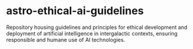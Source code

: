 # astro-ethical-ai-guidelines
Repository housing guidelines and principles for ethical development and deployment of artificial intelligence in intergalactic contexts, ensuring responsible and humane use of AI technologies.
